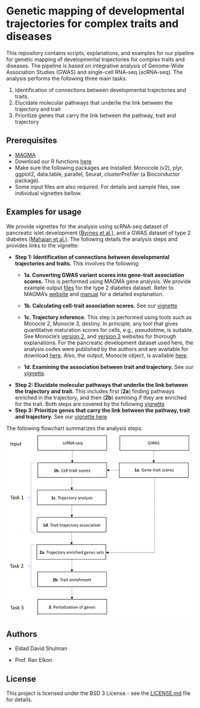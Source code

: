 Genetic mapping of developmental trajectories for complex traits and
diseases
================

This repository contains scripts, explanations, and examples for our
pipeline for genetic mapping of developmental trajectories for complex
traits and diseases. The pipeline is based on integrative analysis of
Genome-Wide Association Studies (GWAS) and single-cell RNA-seq
(scRNA-seq). The analysis performs the following three main tasks:

1.  Identification of connections between developmental trajectories and
    traits.
2.  Elucidate molecular pathways that underlie the link between the
    trajectory and trait
3.  Prioritize genes that carry the link between the pathway, trait and
    trajectory

## Prerequisites

  - [MAGMA](https://ctg.cncr.nl/software/magma)
  - Download our R functions
    [here](https://github.com/ElkonLab/scGWAS/blob/master/R/functions_scGWAS.R)
  - Make sure the following packages are Installed: Monocole (v2), plyr,
    ggplot2, data.table, parallel, Seurat, clusterProfiler (a
    Bioconductor package).
  - Some input files are also required. For details and sample files,
    see individual vignettes bellow.

## Examples for usage

We provide vignettes for the analysis using scRNA-seq dataset of
pancreatic islet development [(Byrnes et
al.)](https://doi.org/10.1038/s41467-018-06176-3), and a GWAS dataset of
type 2 diabetes [(Mahajan et
al.)](https://dx.doi.org/10.1038%2Fs41588-018-0084-1). The following
details the analysis steps and provides links to the vignette:

  - **Step 1: Identification of connections between developmental
    trajectories and traits.** This involves the following:
      - **1a. Converting GWAS variant scores into gene-trait association
        scores.** This is performed using MAGMA gene analysis. We
        provide example output
        [files](https://github.com/ElkonLab/scGWAS/tree/master/data/magma_outputs)
        for the type 2 diabetes dataset. Refer to MAGMA’s
        [website](https://ctg.cncr.nl/software/magma) and
        [manual](https://ctg.cncr.nl/software/MAGMA/doc/manual_v1.07.pdf)
        for a detailed explanation.
    
      - **1b. Calculating cell-trait association scores.** See our
        [vignette](https://github.com/ElkonLab/scGWAS/blob/master/vignettes/1b.md)
    
      - **1c. Trajectory inference.** This step is performed using tools
        such as Monocle 2, Monocle 3, destiny. In principle, any tool
        that gives quantitative maturation scores for cells, e.g.,
        pseudotime, is suitable. See Monocle’s
        [version 2](http://cole-trapnell-lab.github.io/monocle-release/docs/),
        and [version 3](https://cole-trapnell-lab.github.io/monocle3/)
        websites for thorough explanations. For the pancreatic
        development dataset used here, the analysis codes were published
        by the authors and are available for download
        [here](https://figshare.com/articles/software/Scripts_for_Analysis/6783569?backTo=/collections/Lineage_dynamics_of_murine_pancreatic_development_at_single-cell_resolution/4158458).
        Also, the output, Monocle object, is available
        [here](https://figshare.com/articles/dataset/Monocle_Objects_-_V2_Dataset/6783554?backTo=/collections/Lineage_dynamics_of_murine_pancreatic_development_at_single-cell_resolution/4158458).
    
      - **1d. Examining the association between trait and trajectory.**
        See our
        [vignette](https://github.com/ElkonLab/scGWAS/blob/master/vignettes/1d.md).
  - **Step 2: Elucidate molecular pathways that underlie the link
    between the trajectory and trait.** This includes first (**2a**)
    finding pathways enriched in the trajectory, and then (**2b**)
    exmining if they are enriched for the trait. Both steps are covered
    by the following
    [vignette](https://github.com/ElkonLab/scGWAS/blob/master/vignettes/first_step.md)
  - **Step 3: Prioritize genes that carry the link between the pathway,
    trait and trajectory.** See our [vignette
    here](https://github.com/ElkonLab/scGWAS/blob/master/vignettes/first_step.md)

The following flowchart summarizes the analysis steps:
![](https://github.com/ElkonLab/scGWAS/blob/master/data/pic/flow.PNG)

## Authors

  - Eldad David Shulman

  - Prof. Ran Elkon

## License

This project is licensed under the BSD 3 License - see the
[LICENSE.md](https://github.com/ElkonLab/scGWAS/blob/master/LICENSE.md)
file for details.
